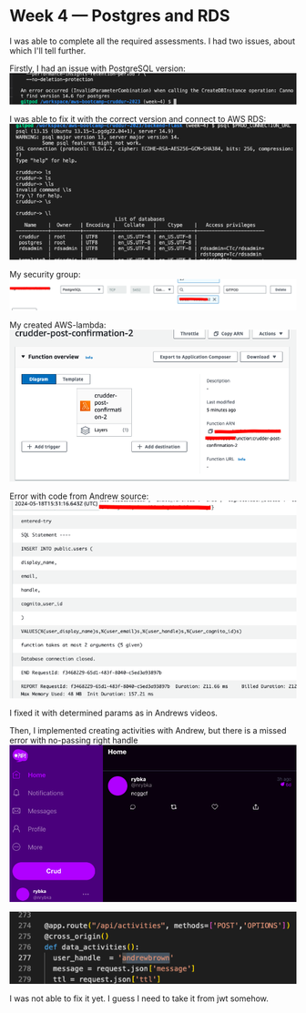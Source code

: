 # Week 4 — Postgres and RDS

I was able to complete all the required assessments. I had two issues, about which I'll tell further.

Firstly, I had an issue with PostgreSQL version:
![PSQL Error](assets/error-with-psql-version.png)

I was able to fix it with the correct version and connect to AWS RDS:
![Conncect to RDS](assets/connect-to-aws-db.png)

My security group:
![Security group](assets/security-group-rds-aws.png)

My created AWS-lambda:
![Lambda](assets/lambda.png)

Error with code from Andrew source:
![Error in lambda](assets/error-in-lambda.png)

I fixed it with determined params as in Andrews videos.

Then, I implemented creating activities with Andrew, but there is a missed error with no-passing right handle
![Message](assets/added-message.png)

![Error in handle](assets/error-in-handle.png)

I was not able to fix it yet. I guess I need to take it from jwt somehow.
